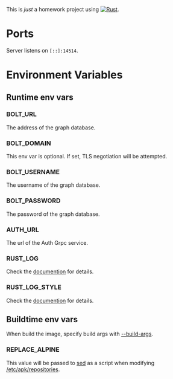 This is *just* a homework project using [![Rust]](https://www.rust-lang.org "Rust").

# Ports

Server listens on `[::]:14514`.

# Environment Variables

## Runtime env vars

### BOLT_URL

The address of the graph database.

### BOLT_DOMAIN

This env var is optional.
If set, TLS negotiation will be attempted.

### BOLT_USERNAME

The username of the graph database.

### BOLT_PASSWORD

The password of the graph database.

### AUTH_URL

The url of the Auth Grpc service.

### RUST_LOG

Check the [documention](https://docs.rs/env_logger/latest/env_logger/#enabling-logging) for details.

### RUST_LOG_STYLE

Check the [documention](https://docs.rs/env_logger/latest/env_logger/#disabling-colors) for details.

## Buildtime env vars

When build the image, specify build args with [--build-args](https://docs.docker.com/engine/reference/commandline/build/#-set-build-time-variables---build-arg).

### REPLACE_ALPINE

This value will be passed to [sed](https://manpages.org/sed) as a script when modifying [/etc/apk/repositories](https://man.archlinux.org/man/community/apk-tools/apk-repositories.5.en).

[Rust]: https://img.shields.io/badge/Rust-ffffff?style=for-the-badge&labelColor=ffffff&logoColor=000000&logo=rust